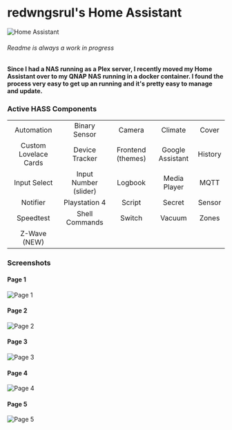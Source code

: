 # redwngsrul's Home Assistant
![Home Assistant](https://user-images.githubusercontent.com/33060660/63229119-e6b9c680-c1ca-11e9-8e76-659f29b0ed01.png)
###### Readme is always a work in progress

#### Since I had a NAS running as a Plex server, I recently moved my Home Assistant over to my QNAP NAS running in a docker container. I found the process very easy to get up an running and it's pretty easy to manage and update. 

### Active HASS Components

| | | | | |
| :---: | :---: | :---: | :---: | :---: |
| Automation | Binary Sensor | Camera | Climate | Cover |
| Custom Lovelace Cards | Device Tracker | Frontend (themes) | Google Assistant | History | 
| Input Select | Input Number (slider) | Logbook | Media Player | MQTT | 
| Notifier | Playstation 4 | Script | Secret | Sensor | 
| Speedtest | Shell Commands | Switch | Vacuum | Zones | 
| Z-Wave (NEW) |


### Screenshots
#### Page 1
![Page 1](https://user-images.githubusercontent.com/33060660/63227782-4e1a4b00-c1b8-11e9-9e6a-87ef43d33bc8.png)
#### Page 2
![Page 2](https://user-images.githubusercontent.com/33060660/63227790-5c686700-c1b8-11e9-9b11-444662b78418.png)
#### Page 3
![Page 3](https://user-images.githubusercontent.com/33060660/63227795-67bb9280-c1b8-11e9-94ab-c2ec3f2c0876.png)
#### Page 4
![Page 4](https://user-images.githubusercontent.com/33060660/63227796-71dd9100-c1b8-11e9-9fd0-350bff83bad2.png)
#### Page 5
![Page 5](https://user-images.githubusercontent.com/33060660/63227799-7a35cc00-c1b8-11e9-8ace-7c1aec7444c7.png)

